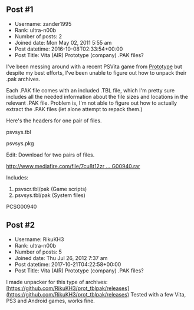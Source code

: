 ## Post #1
- Username: zander1995
- Rank: ultra-n00b
- Number of posts: 2
- Joined date: Mon May 02, 2011 5:55 am
- Post datetime: 2016-10-08T02:33:54+00:00
- Post Title: Vita (AIR) Prototype (company) .PAK files?

I've been messing around with a recent PSVita game from [Prototype](https://en.wikipedia.org/wiki/Prototype_%28company%29) but despite my best efforts, I've been unable to figure out how to unpack their .pak archives.

Each .PAK file comes with an included .TBL file, which I'm pretty sure includes all the needed information about the file sizes and locations in the relevant .PAK file. Problem is, I'm not able to figure out how to actually extract the .PAK files (let alone attempt to repack them.)

Here's the headers for one pair of files.

psvsys.tbl


psvsys.pkg


Edit:
Download for two pairs of files.

[http://www.mediafire.com/file/7cu8t12zr ... G00940.rar](http://www.mediafire.com/file/7cu8t12zrsu7ej1/PCSG00940.rar)

Includes:
1. psvscr.tbl/pak (Game scripts)
2. psvsys.tbl/pak (System files)

 PCSG00940
## Post #2
- Username: RikuKH3
- Rank: ultra-n00b
- Number of posts: 5
- Joined date: Thu Jul 26, 2012 7:37 am
- Post datetime: 2017-10-21T04:22:58+00:00
- Post Title: Vita (AIR) Prototype (company) .PAK files?

I made unpacker for this type of archives:
[https://github.com/RikuKH3/prot_tblpak/releases](https://github.com/RikuKH3/prot_tblpak/releases)
Tested with a few Vita, PS3 and Android games, works fine.
